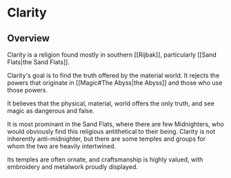 # Clarity

## Overview
Clarity is a religion found mostly in southern [[Rijbak]], particularly [[Sand Flats|the Sand Flats]].

Clarity's goal is to find the truth offered by the material world.
It rejects the powers that originate in [[Magic#The Abyss|the Abyss]] and those who use those powers.

It believes that the physical, material, world offers the only truth, and see magic as dangerous and false.

It is most prominant in the Sand Flats, where there are few Midnighters, who would obviously find this religious antithetical to their being. Clarity is not inherently anti-midnighter, but there are some temples and groups for whom the two are heavily intertwined.

Its temples are often ornate, and craftsmanship is highly valued, with embroidery and metalwork proudly displayed.